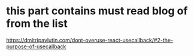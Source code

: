 # this part contains must read blog of from the list
https://dmitripavlutin.com/dont-overuse-react-usecallback/#2-the-purpose-of-usecallback
